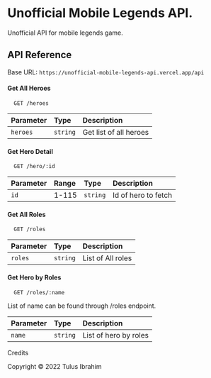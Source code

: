 
# Unofficial Mobile Legends API.

Unofficial API for mobile legends game.


## API Reference

Base URL: ```https://unofficial-mobile-legends-api.vercel.app/api```

#### Get All Heroes

```
  GET /heroes
```

| Parameter | Type      | Description                       |
| :-------- | :-------- | :------------------------ |
| `heroes`  | `string`  | Get list of all heroes |

#### Get Hero Detail

```
  GET /hero/:id
```

| Parameter | Range    | Type     | Description                       |
| :-------- | :------- | :--------| :------------------------ |
| `id`      | 1-115    | `string` | Id of hero to fetch |

#### Get All Roles

```
  GET /roles
```

| Parameter | Type     | Description                       |
| :-------- | :--------| :------------------------ |
| `roles`   | `string` | List of All roles |

#### Get Hero by Roles

```
  GET /roles/:name
```
List of name can be found through /roles endpoint.

| Parameter | Type     | Description                       |
| :-------- | :--------| :------------------------ |
| `name`    | `string` | List of hero by roles |

Credits

Copyright © 2022 Tulus Ibrahim
